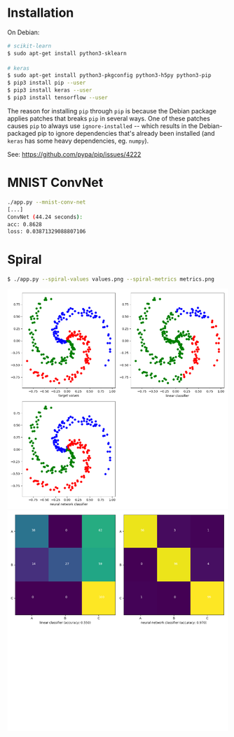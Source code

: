 # Installation

On Debian:

```sh
# scikit-learn
$ sudo apt-get install python3-sklearn

# keras
$ sudo apt-get install python3-pkgconfig python3-h5py python3-pip
$ pip3 install pip --user
$ pip3 install keras --user
$ pip3 install tensorflow --user
```

The reason for installing `pip` through `pip` is because the Debian
package applies patches that breaks `pip` in several ways.  One of these
patches causes `pip` to always use `ignore-installed` -- which results
in the Debian-packaged pip to ignore dependencies that's already been
installed (and `keras` has some heavy dependencies, eg. `numpy`).

See: https://github.com/pypa/pip/issues/4222


# MNIST ConvNet

```sh
./app.py --mnist-conv-net
[...]
ConvNet (44.24 seconds):
acc: 0.8628
loss: 0.03871329088807106
```


# Spiral

```sh
$ ./app.py --spiral-values values.png --spiral-metrics metrics.png
```

![spiral values](/data/img/spiral-values.png)
![spiral metrics](/data/img/spiral-metrics.png)

